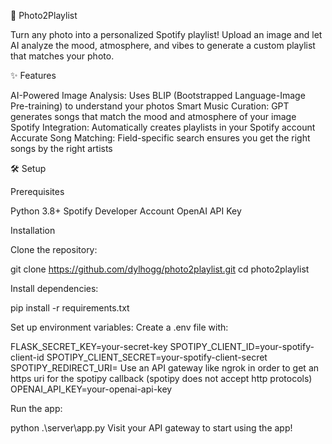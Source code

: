🎵 Photo2Playlist

Turn any photo into a personalized Spotify playlist! Upload an image and let AI analyze the mood, atmosphere, and vibes to generate a custom playlist that matches your photo.

✨ Features

AI-Powered Image Analysis: Uses BLIP (Bootstrapped Language-Image Pre-training) to understand your photos
Smart Music Curation: GPT generates songs that match the mood and atmosphere of your image
Spotify Integration: Automatically creates playlists in your Spotify account
Accurate Song Matching: Field-specific search ensures you get the right songs by the right artists

🛠️ Setup

Prerequisites

Python 3.8+
Spotify Developer Account
OpenAI API Key

Installation

Clone the repository:

git clone https://github.com/dylhogg/photo2playlist.git
cd photo2playlist

Install dependencies:

pip install -r requirements.txt

Set up environment variables:
Create a .env file with:

FLASK_SECRET_KEY=your-secret-key
SPOTIPY_CLIENT_ID=your-spotify-client-id
SPOTIPY_CLIENT_SECRET=your-spotify-client-secret
SPOTIPY_REDIRECT_URI= Use an API gateway like ngrok in order to get an https uri for the spotipy callback (spotipy does not accept http protocols)
OPENAI_API_KEY=your-openai-api-key

Run the app:

python .\server\app.py
Visit your API gateway to start using the app!
